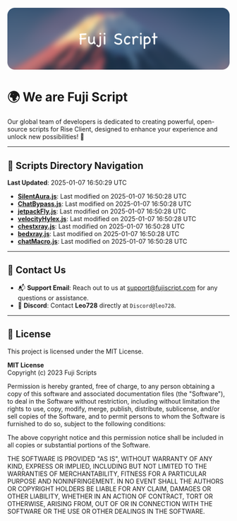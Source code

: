 ![Banner](.github/b.webp)

# 🌍 **We are Fuji Script**

Our global team of developers is dedicated to creating powerful, open-source scripts for Rise Client, designed to enhance your experience and unlock new possibilities! 🌟

---
<!-- SCRIPTS_NAVIGATION_START -->
## 📂 **Scripts Directory Navigation**

**Last Updated**: 2025-01-07 16:50:29 UTC

- **[SilentAura.js](scripts/SilentAura.js)**: Last modified on 2025-01-07 16:50:28 UTC
- **[ChatBypass.js](scripts/ChatBypass.js)**: Last modified on 2025-01-07 16:50:28 UTC
- **[jetpackFly.js](scripts/jetpackFly.js)**: Last modified on 2025-01-07 16:50:28 UTC
- **[velocityHylex.js](scripts/velocityHylex.js)**: Last modified on 2025-01-07 16:50:28 UTC
- **[chestxray.js](scripts/chestxray.js)**: Last modified on 2025-01-07 16:50:28 UTC
- **[bedxray.js](scripts/bedxray.js)**: Last modified on 2025-01-07 16:50:28 UTC
- **[chatMacro.js](scripts/chatMacro.js)**: Last modified on 2025-01-07 16:50:28 UTC

<!-- SCRIPTS_NAVIGATION_END -->

---

## 💬 **Contact Us**  
- 📬 **Support Email**: Reach out to us at [support@fujiscript.com](mailto:support@fujiscript.com) for any questions or assistance.  
- 💬 **Discord**: Contact **Leo728** directly at `Discord@leo728`.

---

## 📜 **License**

This project is licensed under the MIT License.  

**MIT License**  
Copyright (c) 2023 Fuji Scripts  

Permission is hereby granted, free of charge, to any person obtaining a copy of this software and associated documentation files (the "Software"), to deal in the Software without restriction, including without limitation the rights to use, copy, modify, merge, publish, distribute, sublicense, and/or sell copies of the Software, and to permit persons to whom the Software is furnished to do so, subject to the following conditions:  

The above copyright notice and this permission notice shall be included in all copies or substantial portions of the Software.  

THE SOFTWARE IS PROVIDED "AS IS", WITHOUT WARRANTY OF ANY KIND, EXPRESS OR IMPLIED, INCLUDING BUT NOT LIMITED TO THE WARRANTIES OF MERCHANTABILITY, FITNESS FOR A PARTICULAR PURPOSE AND NONINFRINGEMENT. IN NO EVENT SHALL THE AUTHORS OR COPYRIGHT HOLDERS BE LIABLE FOR ANY CLAIM, DAMAGES OR OTHER LIABILITY, WHETHER IN AN ACTION OF CONTRACT, TORT OR OTHERWISE, ARISING FROM, OUT OF OR IN CONNECTION WITH THE SOFTWARE OR THE USE OR OTHER DEALINGS IN THE SOFTWARE.  
